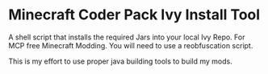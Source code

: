 Minecraft Coder Pack Ivy Install Tool
=====================================

A shell script that installs the required Jars into your local Ivy Repo. 
For MCP free Minecraft Modding. You will need to use a reobfuscation script.

This is my effort to use proper java building tools to build my mods.
